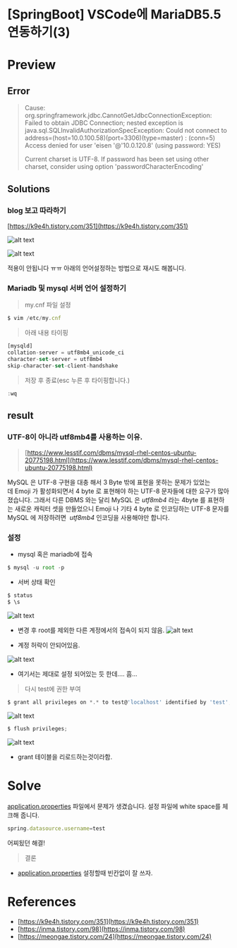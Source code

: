 # [SpringBoot] VSCode에 MariaDB5.5 연동하기(3)

# Preview


##  Error

> Cause: org.springframework.jdbc.CannotGetJdbcConnectionException: Failed to obtain JDBC Connection; nested exception is java.sql.SQLInvalidAuthorizationSpecException: Could not connect to address=(host=10.0.100.58)(port=3306)(type=master) : (conn=5) Access denied for user 'eisen '@'10.0.120.8' (using password: YES)
>
> Current charset is UTF-8. If password has been set using other charset, consider using option 'passwordCharacterEncoding'


## Solutions

### blog 보고 따라하기
[https://k9e4h.tistory.com/351](https://k9e4h.tistory.com/351)

![alt text](https://raw.githubusercontent.com/KrGil/TIL/8bc6daa747b211f932733d7d17435ede84ff0086/software/framework/springBoot/2021-08-04/Untitled.png)

![alt text](https://raw.githubusercontent.com/KrGil/TIL/8bc6daa747b211f932733d7d17435ede84ff0086/software/framework/springBoot/2021-08-04/Untitled1.png)

적용이 안됩니다 ㅠㅠ
아래의 언어설정하는 방법으로 재시도 해봅니다.

### Mariadb 및 mysql 서버 언어 설정하기

> my.cnf 파일 설정

```jsx
$ vim /etc/my.cnf
```

> 아래 내용 타이핑

```jsx
[mysqld]
collation-server = utf8mb4_unicode_ci
character-set-server = utf8mb4
skip-character-set-client-handshake
```

> 저장 후 종료(esc 누른 후 타이핑합니다.)

```jsx
:wq
```

## result
### UTF-8이 아니라 utf8mb4를 사용하는 이유.

>  [https://www.lesstif.com/dbms/mysql-rhel-centos-ubuntu-20775198.html](https://www.lesstif.com/dbms/mysql-rhel-centos-ubuntu-20775198.html)

MySQL 은 UTF-8 구현을 대충 해서 3 Byte 밖에 표현을 못하는 문제가 있었는데 Emoji 가 활성화되면서 4 byte 로 표현해야 하는 UTF-8 문자들에 대한 요구가 많아졌습니다.
그래서 다른 DBMS 와는 달리 MySQL 은 *utf8mb4* 라는 4byte 를 표현하는 새로운 캐릭터 셋을 만들었으니 Emoji 나 기타 4 byte 로 인코딩하는 UTF-8 문자를 MySQL 에 저장하려면  *utf8mb4* 인코딩을 사용해야만 합니다.

### 설정

- mysql 혹은 mariadb에 접속

```jsx
$ mysql -u root -p
```

- 서버 상태 확인

```jsx
$ status
$ \s
```

![alt text](https://raw.githubusercontent.com/KrGil/TIL/8bc6daa747b211f932733d7d17435ede84ff0086/software/framework/springBoot/2021-08-04/Untitled2.png?raw=true)
- 변경 후 root를 제외한 다른 계정에서의 접속이 되지 않음.
![alt text](https://raw.githubusercontent.com/KrGil/TIL/8bc6daa747b211f932733d7d17435ede84ff0086/software/framework/springBoot/2021_08_04/Untitled3.png?raw=true)

- 계정 허락이 안되어있음.

![alt text](https://raw.githubusercontent.com/KrGil/TIL/8bc6daa747b211f932733d7d17435ede84ff0086/software/framework/springBoot/2021-08-04/Untitled4.png?raw=true)
- 여기서는 제대로 설정 되어있는 듯 한데.... 흠...

> 다시 test에 권한 부여

```jsx
$ grant all privileges on *.* to test@'localhost' identified by 'test';
```
![alt text](https://raw.githubusercontent.com/KrGil/TIL/8bc6daa747b211f932733d7d17435ede84ff0086/software/framework/springBoot/2021-08-04/Untitled5.png?raw=true)

```jsx
$ flush privileges;
```
![alt text](https://raw.githubusercontent.com/KrGil/TIL/8bc6daa747b211f932733d7d17435ede84ff0086/software/framework/springBoot/2021-08-04/Untitled6.png?raw=true)

- grant 테이블을 리로드하는것이라함.

# Solve

[application.properties](http://application.properties) 파일에서 문제가 생겼습니다. 설정 파일에 white space를 체크해 줍니다.

```jsx
spring.datasource.username=test
```



어찌됬던 해결!

> 결론

- [application.properties](http://application.properties) 설정할때 빈칸없이 잘 쓰자.

# References

- [https://k9e4h.tistory.com/351](https://k9e4h.tistory.com/351)
- [https://inma.tistory.com/98](https://inma.tistory.com/98)
- [https://meongae.tistory.com/24](https://meongae.tistory.com/24)
